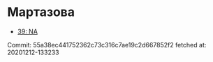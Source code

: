 # Мартазова
- [39: NA](39.md)

Commit: 55a38ec441752362c73c316c7ae19c2d667852f2
 fetched at: 20201212-133233
